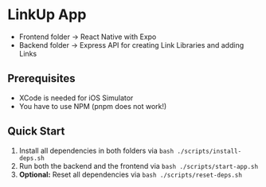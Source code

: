 # LinkUp App

- Frontend folder -> React Native with Expo
- Backend folder -> Express API for creating Link Libraries and adding Links

## Prerequisites

- XCode is needed for iOS Simulator
- You have to use NPM (pnpm does not work!)

## Quick Start

1. Install all dependencies in both folders via `bash ./scripts/install-deps.sh`
2. Run both the backend and the frontend via `bash ./scripts/start-app.sh`
3. **Optional:** Reset all dependencies via `bash ./scripts/reset-deps.sh`
